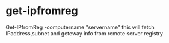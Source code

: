 # get-ipfromreg
Get-IPfromReg -computername "servername"
this will fetch IPaddress,subnet and geteway info from remote server registry
